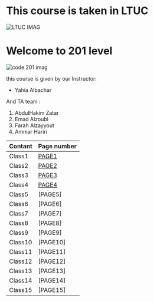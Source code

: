 
# This course is taken in **LTUC**
 
![LTUC IMAG](https://tse3.mm.bing.net/th?id=OIP.NnKjqMfUo-fisKWU9URw4QHaE5&pid=Api&P=0&w=232&h=154)


# Welcome to 201 level 
![code 201 imag](https://i.etsystatic.com/6579686/r/il/eb1e5c/1746266707/il_794xN.1746266707_ehdb.jpg)


this course is given by our Instructor: 
* Yahia Albachar
 
And TA team : 
1. AbdulHakim Zatar
2. Emad Alzoubi
3. Farah Alzayyout
4. Ammar Hariri 



Contant | Page number  | 
---------| ----------- |
Class1 | [PAGE1](https://baraarami.github.io/code-201_READING-NOTE/class-01)| 
Class2 | [PAGE2](https://baraarami.github.io/code-201_READING-NOTE/class-02)|
Class3 | [PAGE3](https://baraarami.github.io/code-201_READING-NOTE/class-03)|   
Class4 | [PAGE4](https://baraarami.github.io/code-201_READING-NOTE/class-04)|   
Class5 |[PAGE5]|   
Class6 |[PAGE6]|  
Class7 |[PAGE7]|  
Class8 |[PAGE8]|   
Class9 |[PAGE9]|   
Class10|[PAGE10]|  
Class11|[PAGE11]| 
Class12|[PAGE12]| 
Class13|[PAGE13]| 
Class14|[PAGE14]| 
Class15|[PAGE15]|








